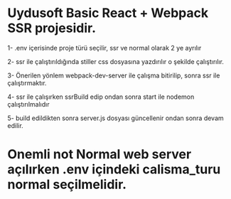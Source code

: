 # Uydusoft Basic React + Webpack SSR projesidir.

1- .env içerisinde proje türü seçilir, ssr ve normal olarak 2 ye ayrılır

2- ssr ile çalıştırıldığında stiller css dosyasına yazdırılır o şekilde çalıştırılır.

3- Önerilen yönlem webpack-dev-server ile çalışma bitirilip, sonra ssr ile çalıştırmaktır. 

4- ssr ile çalışırken ssrBuild edip ondan sonra start ile nodemon çalıştırılmalıdır

5- build edildikten sonra server.js dosyası güncellenir ondan sonra devam edilir.

# Onemli not Normal web server açılırken .env içindeki calisma_turu normal seçilmelidir.




